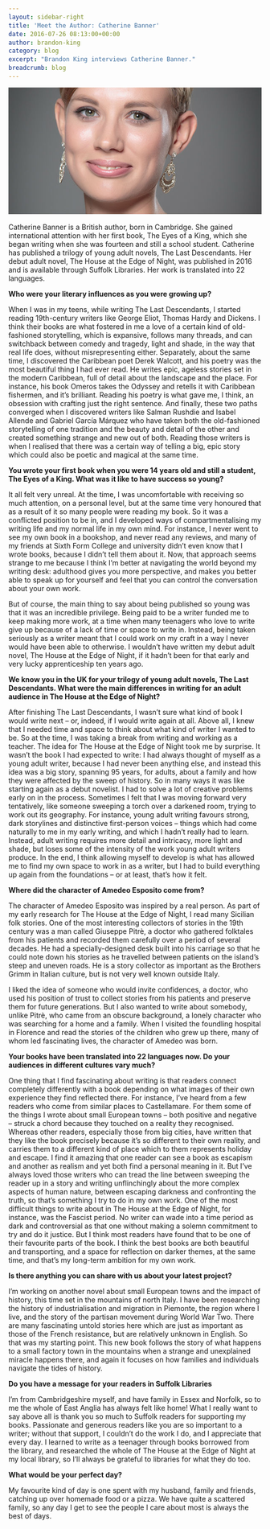 ```yaml
---
layout: sidebar-right
title: 'Meet the Author: Catherine Banner'
date: 2016-07-26 08:13:00+00:00
author: brandon-king
category: blog
excerpt: "Brandon King interviews Catherine Banner."
breadcrumb: blog
---
```

![Catherine Banner](/images/featured/featured-catherine-banner.jpg)

Catherine Banner is a British author, born in Cambridge. She gained international attention with her first book, The Eyes of a King, which she began writing when she was fourteen and still a school student. Catherine has published a trilogy of young adult novels, The Last Descendants. Her debut adult novel, The House at the Edge of Night, was published in 2016 and is available through Suffolk Libraries. Her work is translated into 22 languages.

**Who were your literary influences as you were growing up?**

When I was in my teens, while writing The Last Descendants, I started reading 19th-century writers like George Eliot, Thomas Hardy and Dickens. I think their books are what fostered in me a love of a certain kind of old-fashioned storytelling, which is expansive, follows many threads, and can switchback between comedy and tragedy, light and shade, in the way that real life does, without misrepresenting either. Separately, about the same time, I discovered the Caribbean poet Derek Walcott, and his poetry was the most beautiful thing I had ever read. He writes epic, ageless stories set in the modern Caribbean, full of detail about the landscape and the place. For instance, his book Omeros takes the Odyssey and retells it with Caribbean fishermen, and it’s brilliant. Reading his poetry is what gave me, I think, an obsession with crafting just the right sentence. And finally, these two paths converged when I discovered writers like Salman Rushdie and Isabel Allende and Gabriel García Márquez who have taken both the old-fashioned storytelling of one tradition and the beauty and detail of the other and created something strange and new out of both. Reading those writers is when I realised that there was a certain way of telling a big, epic story which could also be poetic and magical at the same time.

**You wrote your first book when you were 14 years old and still a student, The Eyes of a King. What was it like to have success so young?**

It all felt very unreal. At the time, I was uncomfortable with receiving so much attention, on a personal level, but at the same time very honoured that as a result of it so many people were reading my book. So it was a conflicted position to be in, and I developed ways of compartmentalising my writing life and my normal life in my own mind. For instance, I never went to see my own book in a bookshop, and never read any reviews, and many of my friends at Sixth Form College and university didn’t even know that I wrote books, because I didn’t tell them about it. Now, that approach seems strange to me because I think I’m better at navigating the world beyond my writing desk: adulthood gives you more perspective, and makes you better able to speak up for yourself and feel that you can control the conversation about your own work.

But of course, the main thing to say about being published so young was that it was an incredible privilege. Being paid to be a writer funded me to keep making more work, at a time when many teenagers who love to write give up because of a lack of time or space to write in. Instead, being taken seriously as a writer meant that I could work on my craft in a way I never would have been able to otherwise. I wouldn’t have written my debut adult novel, The House at the Edge of Night, if it hadn’t been for that early and very lucky apprenticeship ten years ago.


**We know you in the UK for your trilogy of young adult novels, The Last Descendants. What were the main differences in writing for an adult audience in The House at the Edge of Night?**

After finishing The Last Descendants, I wasn’t sure what kind of book I would write next – or, indeed, if I would write again at all. Above all, I knew that I needed time and space to think about what kind of writer I wanted to be. So at the time, I was taking a break from writing and working as a teacher. The idea for The House at the Edge of Night took me by surprise. It wasn’t the book I had expected to write: I had always thought of myself as a young adult writer, because I had never been anything else, and instead this idea was a big story, spanning 95 years, for adults, about a family and how they were affected by the sweep of history. So in many ways it was like starting again as a debut novelist. I had to solve a lot of creative problems early on in the process. Sometimes I felt that I was moving forward very tentatively, like someone sweeping a torch over a darkened room, trying to work out its geography. For instance, young adult writing favours strong, dark storylines and distinctive first-person voices – things which had come naturally to me in my early writing, and which I hadn’t really had to learn. Instead, adult writing requires more detail and intricacy, more light and shade, but loses some of the intensity of the work young adult writers produce. In the end, I think allowing myself to develop is what has allowed me to find my own space to work in as a writer, but I had to build everything up again from the foundations – or at least, that’s how it felt.

**Where did the character of Amedeo Esposito come from?**

The character of Amedeo Esposito was inspired by a real person. As part of my early research for The House at the Edge of Night, I read many Sicilian folk stories. One of the most interesting collectors of stories in the 19th century was a man called Giuseppe Pitrè, a doctor who gathered folktales from his patients and recorded them carefully over a period of several decades. He had a specially-designed desk built into his carriage so that he could note down his stories as he travelled between patients on the island’s steep and uneven roads. He is a story collector as important as the Brothers Grimm in Italian culture, but is not very well known outside Italy.

I liked the idea of someone who would invite confidences, a doctor, who used his position of trust to collect stories from his patients and preserve them for future generations. But I also wanted to write about somebody, unlike Pitrè, who came from an obscure background, a lonely character who was searching for a home and a family. When I visited the foundling hospital in Florence and read the stories of the children who grew up there, many of whom led fascinating lives, the character of Amedeo was born.

**Your books have been translated into 22 languages now. Do your audiences in different cultures vary much?**

One thing that I find fascinating about writing is that readers connect completely differently with a book depending on what images of their own experience they find reflected there. For instance, I’ve heard from a few readers who come from similar places to Castellamare. For them some of the things I wrote about small European towns – both positive and negative – struck a chord because they touched on a reality they recognised. Whereas other readers, especially those from big cities, have written that they like the book precisely because it’s so different to their own reality, and carries them to a different kind of place which to them represents holiday and escape. I find it amazing that one reader can see a book as escapism and another as realism and yet both find a personal meaning in it. But I’ve always loved those writers who can tread the line between sweeping the reader up in a story and writing unflinchingly about the more complex aspects of human nature, between escaping darkness and confronting the truth, so that’s something I try to do in my own work. One of the most difficult things to write about in The House at the Edge of Night, for instance, was the Fascist period. No writer can wade into a time period as dark and controversial as that one without making a solemn commitment to try and do it justice. But I think most readers have found that to be one of their favourite parts of the book. I think the best books are both beautiful and transporting, and a space for reflection on darker themes, at the same time, and that’s my long-term ambition for my own work.

**Is there anything you can share with us about your latest project?**

I’m working on another novel about small European towns and the impact of history, this time set in the mountains of north Italy. I have been researching the history of industrialisation and migration in Piemonte, the region where I live, and the story of the partisan movement during World War Two. There are many fascinating untold stories here which are just as important as those of the French resistance, but are relatively unknown in English. So that was my starting point. This new book follows the story of what happens to a small factory town in the mountains when a strange and unexplained miracle happens there, and again it focuses on how families and individuals navigate the tides of history.

**Do you have a message for your readers in Suffolk Libraries**

I’m from Cambridgeshire myself, and have family in Essex and Norfolk, so to me the whole of East Anglia has always felt like home! What I really want to say above all is thank you so much to Suffolk readers for supporting my books. Passionate and generous readers like you are so important to a writer; without that support, I couldn’t do the work I do, and I appreciate that every day. I learned to write as a teenager through books borrowed from the library, and researched the whole of The House at the Edge of Night at my local library, so I’ll always be grateful to libraries for what they do too.

**What would be your perfect day?**

My favourite kind of day is one spent with my husband, family and friends, catching up over homemade food or a pizza. We have quite a scattered family, so any day I get to see the people I care about most is always the best of days.
